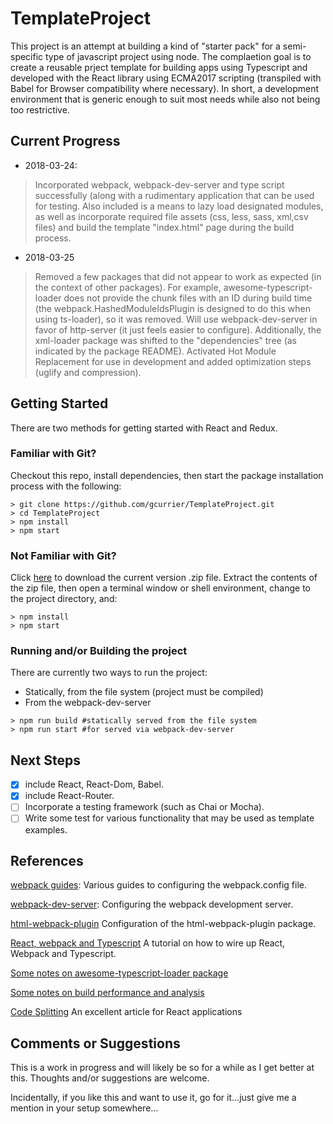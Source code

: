 # TemplateProject

This project is an attempt at building a kind of "starter pack" for a semi-specific type of javascript project using node. The complaetion goal is to create a reusable prject template for building apps using Typescript and developed with the React library using ECMA2017 scripting (transpiled with Babel for Browser compatibility where necessary). In short, a development environment that is generic enough to suit most needs while also not being too restrictive.

## Current Progress
* 2018-03-24: 
> Incorporated webpack, webpack-dev-server and type script successfully (along with a rudimentary application that can be used for 
> testing. Also included is a means to lazy load designated modules, as well as incorporate required file assets (css, less, sass, xml,csv 
> files) and build the template "index.html" page during the build process.

* 2018-03-25
> Removed a few packages that did not appear to work as expected (in the context of other packages). For example, awesome-typescript-loader does not provide the chunk files with an ID during build time (the webpack.HashedModuleIdsPlugin is designed to do this when using ts-loader), so it was removed. Will use webpack-dev-server in favor of http-server (it just feels easier to configure). 
Additionally, the xml-loader package was shifted to the "dependencies" tree (as indicated by the package README). Activated Hot Module Replacement for use in development and added optimization steps (uglify and compression).


## Getting Started

There are two methods for getting started with React and Redux.

### Familiar with Git?
Checkout this repo, install dependencies, then start the package installation process with the following:

```
> git clone https://github.com/gcurrier/TemplateProject.git
> cd TemplateProject
> npm install
> npm start
```

### Not Familiar with Git?
Click [here](https://github.com/gcurrier/TemplateProject/archive/master.zip) to download the current version .zip file.  Extract the contents of the zip file, then open a terminal window or shell environment, change to the project directory, and:

```
> npm install
> npm start
```

### Running and/or Building the project

There are currently two ways to run the project:
* Statically, from the file system (project must be compiled)
* From the webpack-dev-server

```
> npm run build #statically served from the file system
> npm run start #for served via webpack-dev-server
```

## Next Steps
- [x] include React, React-Dom, Babel.
- [x] include React-Router.
- [ ] Incorporate a testing framework (such as Chai or Mocha).
- [ ] Write some test for various functionality that may be used as template examples.

## References 
[webpack guides](https://webpack.js.org/guides/): Various guides to configuring the webpack.config file.

[webpack-dev-server](https://webpack.js.org/configuration/dev-server/): Configuring the webpack development server.

[html-webpack-plugin](https://github.com/jantimon/html-webpack-plugin#configuration) Configuration of the html-webpack-plugin package.

[React, webpack and Typescript](https://www.typescriptlang.org/docs/handbook/react-&-webpack.html) A tutorial on how to wire up React, Webpack and Typescript.

[Some notes on awesome-typescript-loader package](https://github.com/s-panferov/awesome-typescript-loader/blob/master/README.md)

[Some notes on build performance and analysis](https://hackernoon.com/optimising-your-application-bundle-size-with-webpack-e85b00bab579)

[Code Splitting](https://serverless-stack.com/chapters/code-splitting-in-create-react-app.html) An excellent article for React applications

## Comments or Suggestions
This is a work in progress and will likely be so for a while as I get better at this. Thoughts and/or suggestions are welcome. 

Incidentally, if you like this and want to use it, go for it...just give me a mention in your setup somewhere...
